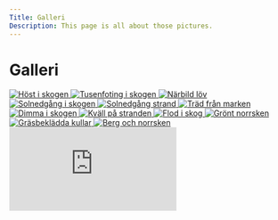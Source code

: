 ```yaml
---
Title: Galleri
Description: This page is all about those pictures.
---
```


<div class="grid gallery-wrapper">

<h1>Galleri</h1>

<a href="%base_url%/image/gallery/cozy-forest.jpg" target="_blank">
    <picture class="picture">
    <source media="(max-width: 450px)" srcset="%base_url%/image/gallery/cozy-forest.jpg?w=450">
    <source media="(max-width: 767px)" srcset="%base_url%/image/gallery/cozy-forest.jpg?w=750">
    <img src="%base_url%/image/gallery/cozy-forest.jpg?w=400" alt="Höst i skogen" class="gallery">
    </picture>
</a>

<a href="%base_url%/image/gallery/caterpillar.jpg" target="_blank">
    <picture class="picture">
    <source media="(max-width: 450px)" srcset="%base_url%/image/gallery/caterpillar.jpg?w=450">
    <source media="(max-width: 767px)" srcset="%base_url%/image/gallery/caterpillar.jpg?w=750">
    <img src="%base_url%/image/gallery/caterpillar.jpg?w=400" alt="Tusenfoting i skogen" class="gallery">
    </picture>
</a>

<a href="%base_url%/image/gallery/leave-close-up.jpg" target="_blank">
    <picture class="picture">
    <source media="(max-width: 450px)" srcset="%base_url%/image/gallery/leave-close-up.jpg?w=450">
    <source media="(max-width: 767px)" srcset="%base_url%/image/gallery/leave-close-up.jpg?w=750">
    <img src="%base_url%/image/gallery/leave-close-up.jpg?w=400" alt="Närbild löv" class="gallery">
    </picture>
</a>

<a href="%base_url%/image/gallery/forest-sunset.jpg" target="_blank">
    <picture class="picture">
    <source media="(max-width: 450px)" srcset="%base_url%/image/gallery/forest-sunset.jpg?w=450&area=0,10,0,10">
    <source media="(max-width: 767px)" srcset="%base_url%/image/gallery/forest-sunset.jpg?w=750&area=0,10,0,10">
    <img src="%base_url%/image/gallery/forest-sunset.jpg?w=400&area=0,10,0,10" alt="Solnedgång i skogen" class="gallery">
    </picture>
</a>

<a href="%base_url%/image/gallery/beach-sunset.jpg" target="_blank">
    <picture class="picture">
    <source media="(max-width: 450px)" srcset="%base_url%/image/gallery/beach-sunset.jpg?w=450&area=45,0,0,0">
    <source media="(max-width: 767px)" srcset="%base_url%/image/gallery/beach-sunset.jpg?w=750&area=45,0,0,0">
    <img src="%base_url%/image/gallery/beach-sunset.jpg?w=400&area=45,0,0,0" alt="Solnedgång strand" class="gallery">
    </picture>
</a>

<a href="%base_url%/image/gallery/forest-looking-up.jpg" target="_blank">
    <picture class="picture">
    <source media="(max-width: 450px)" srcset="%base_url%/image/gallery/forest-looking-up.jpg?w=450">
    <source media="(max-width: 767px)" srcset="%base_url%/image/gallery/forest-looking-up.jpg?w=750">
    <img src="%base_url%/image/gallery/forest-looking-up.jpg?w=400" alt="Träd från marken" class="gallery">
    </picture>
</a>

<a href="%base_url%/image/gallery/forest-fog.jpg" target="_blank">
    <picture class="picture">
    <source media="(max-width: 450px)" srcset="%base_url%/image/gallery/forest-fog.jpg?w=450&area=45,0,0,0">
    <source media="(max-width: 767px)" srcset="%base_url%/image/gallery/forest-fog.jpg?w=750&area=45,0,0,0">
    <img src="%base_url%/image/gallery/forest-fog.jpg?w=400&area=45,0,0,0" alt="Dimma i skogen" class="gallery">
    </picture>
</a>

<a href="%base_url%/image/gallery/beach-evening.jpg" target="_blank">
    <picture class="picture">
    <source media="(max-width: 450px)" srcset="%base_url%/image/gallery/beach-evening.jpg?w=450">
    <source media="(max-width: 767px)" srcset="%base_url%/image/gallery/beach-evening.jpg?w=750">
    <img src="%base_url%/image/gallery/beach-evening.jpg?w=400" alt="Kväll på stranden" class="gallery">
    </picture>
</a>

<a href="%base_url%/image/gallery/forest-river.jpg" target="_blank">
    <picture class="picture">
    <source media="(max-width: 450px)" srcset="%base_url%/image/gallery/forest-river.jpg?w=450">
    <source media="(max-width: 767px)" srcset="%base_url%/image/gallery/forest-river.jpg?w=750">
    <img src="%base_url%/image/gallery/forest-river.jpg?w=400" alt="Flod i skog" class="gallery">
    </picture>
</a>

<a href="%base_url%/image/gallery/northern-lights-green.jpg" target="_blank">
    <picture class="picture">
    <source media="(max-width: 450px)" srcset="%base_url%/image/gallery/northern-lights-green.jpg?w=450">
    <source media="(max-width: 767px)" srcset="%base_url%/image/gallery/northern-lights-green.jpg?w=750">
    <img src="%base_url%/image/gallery/northern-lights-green.jpg?w=400" alt="Grönt norrsken" class="gallery">
    </picture>
</a>

<a href="%base_url%/image/gallery/smooth-hills.jpg" target="_blank">
    <picture class="picture">
    <source media="(max-width: 450px)" srcset="%base_url%/image/gallery/smooth-hills.jpg?w=450&area=0,20,0,0">
    <source media="(max-width: 767px)" srcset="%base_url%/image/gallery/smooth-hills.jpg?w=750&area=0,20,0,0">
    <img src="%base_url%/image/gallery/smooth-hills.jpg?w=400&area=0,20,0,0" alt="Gräsbeklädda kullar" class="gallery">
    </picture>
</a>

<a href="%base_url%/image/gallery/nothern-lights-mountain.jpg" target="_blank">
    <picture class="picture">
    <source media="(max-width: 450px)" srcset="%base_url%/image/gallery/nothern-lights-mountain.jpg?w=450">
    <source media="(max-width: 767px)" srcset="%base_url%/image/gallery/nothern-lights-mountain.jpg?w=750">
    <img src="%base_url%/image/gallery/nothern-lights-mountain.jpg?w=400" alt="Berg och norrsken" class="gallery">
    </picture>
</a>

</div>
<div class="youtube-embed">
<iframe src="https://www.youtube.com/embed/Oos4ojutOMM" title="YouTube video player" frameborder="0" allowfullscreen></iframe>
</div>
